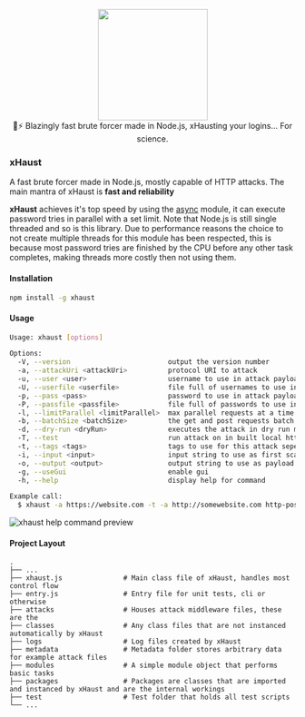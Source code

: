 <p align="center">
  <img width="193" height="196" src="https://i.imgur.com/X79ag81.png"><br>
  💪⚡ Blazingly fast brute forcer made in Node.js, xHausting your logins... For science.
</p>

### xHaust

A fast brute forcer made in Node.js, mostly capable of HTTP attacks. The main mantra of xHaust is **fast and reliability**

**xHaust** achieves it's top speed by using the [async](https://caolan.github.io/async/v3/) module, it can execute password tries in parallel with a set limit. Note that Node.js is still single threaded and so is this library. Due to performance reasons the choice to not create multiple threads for this module has been respected, this is because most password tries are finished by the CPU before any other task completes, making threads more costly then not using them.

#### Installation

```bash
npm install -g xhaust
```

#### Usage

```bash
Usage: xhaust [options]

Options:
  -V, --version                        output the version number
  -a, --attackUri <attackUri>          protocol URI to attack
  -u, --user <user>                    username to use in attack payload
  -U, --userfile <userfile>            file full of usernames to use in attack payload
  -p, --pass <pass>                    password to use in attack payload
  -P, --passfile <passfile>            file full of passwords to use in attack payload
  -l, --limitParallel <limitParallel>  max parallel requests at a time
  -b, --batchSize <batchSize>          the get and post requests batch size
  -d, --dry-run <dryRun>               executes the attack in dry run mode
  -T, --test                           run attack on in built local http server for testing
  -t, --tags <tags>                    tags to use for this attack seperated by hypens (Ex. http-post-urlencoded)
  -i, --input <input>                  input string to use as first scan structure data (Ex. form input names configurations)
  -o, --output <output>                output string to use as payload for attack, will replace :username: :password: and :csrf: with respectable values
  -g, --useGui                         enable gui
  -h, --help                           display help for command

Example call:
  $ xhaust -a https://website.com -t -a http://somewebsite.com http-post-urlencoded -u admin -P passwords.txt -s 1000 -l 130 -i "csrf=token" -o "username=:username:&password=:password:&csrftoken=:csrf:"
```

![xhaust help command preview](https://i.imgur.com/XIazZdn.png)

#### Project Layout

    .
    ├── ...
    ├── xhaust.js               # Main class file of xHaust, handles most control flow
    ├── entry.js                # Entry file for unit tests, cli or otherwise
    ├── attacks                 # Houses attack middleware files, these are the
    ├── classes                 # Any class files that are not instanced automatically by xHaust
    ├── logs                    # Log files created by xHaust
    ├── metadata                # Metadata folder stores arbitrary data for example attack files
    ├── modules                 # A simple module object that performs basic tasks
    ├── packages                # Packages are classes that are imported and instanced by xHaust and are the internal workings
    ├── test                    # Test folder that holds all test scripts
    └── ...
